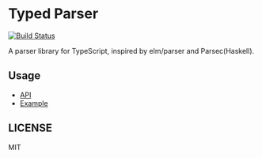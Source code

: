 # Typed Parser

[![Build Status](https://travis-ci.org/jinjor/typed-parser.svg)](https://travis-ci.org/jinjor/typed-parser)

A parser library for TypeScript, inspired by elm/parser and Parsec(Haskell).

## Usage

- [API](./src/index.ts)
- [Example](./test/example.ts)

## LICENSE

MIT
